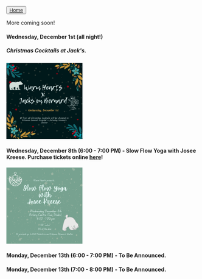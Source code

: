 <button type="button">[Home](index.md)</button>

More coming soon!

#### **Wednesday, December 1st (all night!)**
##### Christmas Cocktails at Jack's. 

<img src="imgs/Jacks.png" alt="Christmas Cocktails"
	title="Christmas Cocktails at Jacks" width="200" height="200" />
  
#### **Wednesday, December 8th (6:00 - 7:00 PM)** - Slow Flow Yoga with Josee Kreese. Purchase tickets online [here](https://www.eventbrite.ca/e/copy-of-slow-flow-yoga-with-josee-tickets-216077612957)!

<img src="imgs/SlowFlow.png" alt="Slow Flow Yoga"
	title="Slow Flow Yoga Class with Josee Kreese" width="200" height="200" />
    <a hrefs = "https://www.eventbrite.ca/e/copy-of-slow-flow-yoga-with-josee-tickets-216077612957">
  
#### **Monday, December 13th (6:00 - 7:00 PM)** - To Be Announced.
#### **Monday, December 13th (7:00 - 8:00 PM)** - To Be Announced.

